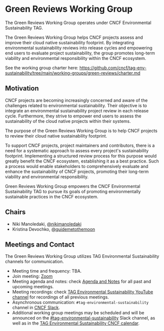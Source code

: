 # Green Reviews Working Group

The Green Reviews Working Group operates under CNCF Environmental Sustainability TAG.

The Green Reviews Working Group helps CNCF projects assess and improve their cloud native sustainability footprint. By integrating environmental sustainability reviews into release cycles and empowering end users to evaluate project sustainability, the group promotes long-term viability and environmental responsibility within the CNCF ecosystem.

See the working group charter here: <https://github.com/cncf/tag-env-sustainability/tree/main/working-groups/green-reviews/charter.md>

## Motivation

CNCF projects are becoming increasingly concerned and aware of the challenges related to environmental sustainability. Their objective is to integrate an environmental sustainability project review in each release cycle. Furthermore, they strive to empower end users to assess the sustainability of the cloud native projects within their systems. 

The purpose of the Green Reviews Working Group is to help CNCF projects to review their cloud native sustainability footprint.

To support CNCF projects, project maintainers and contributors, there is a need for a systematic approach to assess every project's sustainability footprint. Implementing a structured review process for this purpose would greatly benefit the CNCF ecosystem, establishing it as a best practice. Such a process would enable stakeholders to comprehensively evaluate and enhance the sustainability of CNCF projects, promoting their long-term viability and environmental responsibility. 

Green Reviews Working Group empowers the CNCF Environmental Sustainability TAG to pursue its goals of promoting environmentally sustainable practices in the CNCF ecosystem.

## Chairs

- Niki Manoledaki, [@nikimanoledaki](http://github.com/nikimanoledaki)
- Kristina Devochko, [@guidemetothemoon](http://github.com/guidemetothemoon)

## Meetings and Contact

The Green Reviews Working Group utilizes TAG Environmental Sustainability channels for communication.

- Meeting time and frequency: TBA.
- Join meeting: [Zoom](https://zoom.us/my/cncftagenvsustainability)
- Meeting agenda and notes: check [Agenda and Notes](https://docs.google.com/document/d/1TkmMyXJABC66NfYmivnh7z8Y_vpq9f9foaOuDVQS_Lo/edit#) for all past and upcoming meetings.
- Meeting recordings: check [TAG Environmental Sustainability YouTube channel](https://www.youtube.com/@CNCFEnvTAG) for recordings of all previous meetings.
- Asynchronous communication: `#tag-environmental-sustainability` channel in [CNCF Slack](https://slack.cncf.io).
- Additional working group meetings may be scheduled and will be announced on the [#tag-environmental-sustainability](https://cloud-native.slack.com/archives/C03F270PDU6) Slack channel, as well as in the [TAG Environmental Sustainability CNCF calendar](https://tockify.com/cncf.public.events/monthly?search=TAG%20Environmental%20Sustainability).
